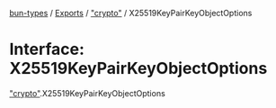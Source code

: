 [bun-types](https://github.com/oven-sh/bun-types/blob/master/api-docs/README.md) / [Exports](https://github.com/oven-sh/bun-types/blob/master/api-docs/modules.md) / ["crypto"](https://github.com/oven-sh/bun-types/blob/master/api-docs/modules/crypto_.md) / X25519KeyPairKeyObjectOptions

# Interface: X25519KeyPairKeyObjectOptions

["crypto"](https://github.com/oven-sh/bun-types/blob/master/api-docs/modules/crypto_.md).X25519KeyPairKeyObjectOptions
